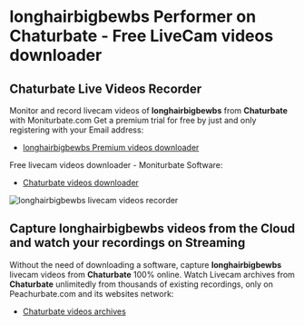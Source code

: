 # longhairbigbewbs Performer on Chaturbate - Free LiveCam videos downloader

## Chaturbate Live Videos Recorder

Monitor and record livecam videos of **longhairbigbewbs** from **Chaturbate** with Moniturbate.com
Get a premium trial for free by just and only registering with your Email address:
* [longhairbigbewbs Premium videos downloader](https://moniturbate.com/request-demo-licence-key.html)

Free livecam videos downloader - Moniturbate Software:
* [Chaturbate videos downloader](https://moniturbate.com/moniturbate-download-software.html)

![longhairbigbewbs livecam videos recorder](https://peachurnet.com/templates/moniturbate-software.png)


## Capture longhairbigbewbs videos from the Cloud and watch your recordings on Streaming

Without the need of downloading a software, capture **longhairbigbewbs** livecam videos from **Chaturbate** 100% online.
Watch Livecam archives from **Chaturbate** unlimitedly from thousands of existing recordings, only on Peachurbate.com and its websites network:
* [Chaturbate videos archives](https://peachurnet.com/)